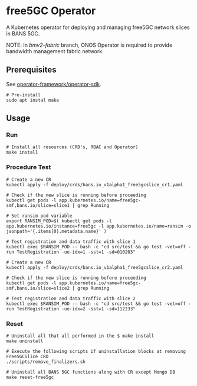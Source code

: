 # free5GC Operator

A Kubernetes operator for deploying and managing free5GC network slices in BANS 5GC.

NOTE: In *bmv2-fabric* branch, ONOS Operator is required to provide bandwidth management fabric network.

## Prerequisites

See [operator-framework/operator-sdk](https://github.com/operator-framework/operator-sdk#prerequisites).

```Shellsession
# Pre-install
sudo apt instal make
```

## Usage

### Run

```ShellSession
# Install all resources (CRD's, RBAC and Operator)
make install
```

### Procedure Test

```ShellSession
# Create a new CR
kubectl apply -f deploy/crds/bans.io_v1alpha1_free5gcslice_cr1.yaml

# Check if the new slice is running before proceeding
kubectl get pods -l app.kubernetes.io/name=free5gc-smf,bans.io/slice=slice1 | grep Running

# Set ransim pod variable
export RANSIM_POD=$( kubectl get pods -l app.kubernetes.io/instance=free5gc -l app.kubernetes.io/name=ransim -o jsonpath='{.items[0].metadata.name}' )

# Test registration and data traffic with slice 1
kubectl exec $RANSIM_POD -- bash -c "cd src/test && go test -vet=off -run TestRegistration -ue-idx=1 -sst=1 -sd=010203"

# Create a new CR
kubectl apply -f deploy/crds/bans.io_v1alpha1_free5gcslice_cr2.yaml

# Check if the new slice is running before proceeding
kubectl get pods -l app.kubernetes.io/name=free5gc-smf,bans.io/slice=slice2 | grep Running

# Test registration and data traffic with slice 2
kubectl exec $RANSIM_POD -- bash -c "cd src/test && go test -vet=off -run TestRegistration -ue-idx=2 -sst=1 -sd=112233"
```

### Reset

```ShellSession
# Uninstall all that all performed in the $ make install
make uninstall

# Execute the following scripts if uninstallation blocks at removing Free5GCSlice CRD
./scripts/remove_finalizers.sh

# Uninstall all BANS 5GC functions along with CR except Mongo DB
make reset-free5gc
```
